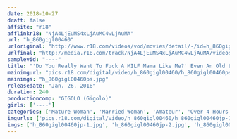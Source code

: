 ```yaml
---
date: 2018-10-27
draft: false
affsite: "r18"
afflinkr18: "NjA4LjEuMS4xLjAuMC4wLjAuMA"
url: "h_860gigl00460"
urloriginal: "http://www.r18.com/videos/vod/movies/detail/-/id=h_860gigl00460"
urlfinal: "http://media.r18.com/track/NjA4LjEuMS4xLjAuMC4wLjAuMA/videos/vod/movies/detail/-/id=h_860gigl00460"
samplevid: "----"
title: "'Do You Really Want To Fuck A MILF Mama Like Me?' Even An Old Lady Like My Mom Who's Forgotten What It Feels Like To Be A Woman Won't Turn Down The Chance To Have Sex When She Sees A Rock Hard Young Cock, Even If It's Her Own Son"
mainimgurl: "pics.r18.com/digital/video/h_860gigl00460/h_860gigl00460ps.jpg"
mainimgs: "h_860gigl00460ps.jpg"
releasedate: "Jan. 26, 2018"
duration: 240
productioncomp: "GIGOLO (Gigolo)"
girls: ['----']
categories: ['Mature Woman', 'Married Woman', 'Amateur', 'Over 4 Hours']
imgurls: ['pics.r18.com/digital/video/h_860gigl00460/h_860gigl00460jp-1.jpg', 'pics.r18.com/digital/video/h_860gigl00460/h_860gigl00460jp-2.jpg', 'pics.r18.com/digital/video/h_860gigl00460/h_860gigl00460jp-3.jpg', 'pics.r18.com/digital/video/h_860gigl00460/h_860gigl00460jp-4.jpg', 'pics.r18.com/digital/video/h_860gigl00460/h_860gigl00460jp-5.jpg', 'pics.r18.com/digital/video/h_860gigl00460/h_860gigl00460jp-6.jpg', 'pics.r18.com/digital/video/h_860gigl00460/h_860gigl00460jp-7.jpg', 'pics.r18.com/digital/video/h_860gigl00460/h_860gigl00460jp-8.jpg', 'pics.r18.com/digital/video/h_860gigl00460/h_860gigl00460jp-9.jpg', 'pics.r18.com/digital/video/h_860gigl00460/h_860gigl00460jp-10.jpg', 'pics.r18.com/digital/video/h_860gigl00460/h_860gigl00460jp-11.jpg', 'pics.r18.com/digital/video/h_860gigl00460/h_860gigl00460jp-12.jpg', 'pics.r18.com/digital/video/h_860gigl00460/h_860gigl00460jp-13.jpg', 'pics.r18.com/digital/video/h_860gigl00460/h_860gigl00460jp-14.jpg', 'pics.r18.com/digital/video/h_860gigl00460/h_860gigl00460jp-15.jpg', 'pics.r18.com/digital/video/h_860gigl00460/h_860gigl00460jp-16.jpg', 'pics.r18.com/digital/video/h_860gigl00460/h_860gigl00460jp-17.jpg', 'pics.r18.com/digital/video/h_860gigl00460/h_860gigl00460jp-18.jpg', 'pics.r18.com/digital/video/h_860gigl00460/h_860gigl00460jp-19.jpg', 'pics.r18.com/digital/video/h_860gigl00460/h_860gigl00460jp-20.jpg']
imgs: ['h_860gigl00460jp-1.jpg', 'h_860gigl00460jp-2.jpg', 'h_860gigl00460jp-3.jpg', 'h_860gigl00460jp-4.jpg', 'h_860gigl00460jp-5.jpg', 'h_860gigl00460jp-6.jpg', 'h_860gigl00460jp-7.jpg', 'h_860gigl00460jp-8.jpg', 'h_860gigl00460jp-9.jpg', 'h_860gigl00460jp-10.jpg', 'h_860gigl00460jp-11.jpg', 'h_860gigl00460jp-12.jpg', 'h_860gigl00460jp-13.jpg', 'h_860gigl00460jp-14.jpg', 'h_860gigl00460jp-15.jpg', 'h_860gigl00460jp-16.jpg', 'h_860gigl00460jp-17.jpg', 'h_860gigl00460jp-18.jpg', 'h_860gigl00460jp-19.jpg', 'h_860gigl00460jp-20.jpg']
---
```

